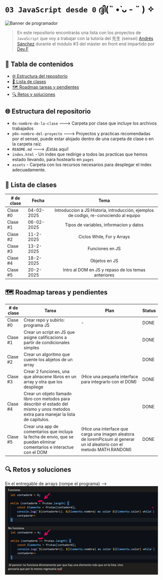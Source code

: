 # `03 JavaScript desde 0` ദ്ദി(˵ •̀ ᴗ - ˵ ) ✧

![Banner de programador](https://i.pinimg.com/originals/ca/26/2e/ca262e0354eea311c41134c3e4bc3bc2.gif)

> En este repositorio encontrarás una lista con los proyectos de `JavaScript` que voy a trabajar con la tutoría del 先生 (sensei) [Andrés Sánchez](https://co.linkedin.com/in/afsanchez04) durante el módulo #3 del máster en front end impartido por [Dev.F](https://devf.la)

## 📝 Tabla de contenidos

- [🌐 Estructura del repositorio](#-estructura-del-repositorio)
- [🥋 Lista de clases](#-lista-de-clases)
- [🗺️ Roadmap tareas y pendientes](#️-roadmap-tareas-y-pendientes)
- [🔍 Retos y soluciones](#-retos-y-soluciones)

## 🌐 Estructura del repositorio

- `0x-nombre-de-la-clase` ---> Carpeta por clase que incluye los archivos trabajados
- `p0x-nombre-del-proyecto` ---> Proyectos y practicas recomendadas por el sensei, puede estar alojado dentro de una carpeta de clase o en la carpeta raíz.
- `README.md` ---> ¡Estás aquí!
- `index.html` - Un index que redirige a todos las practicas que hemos estado llevando, para hostearlo en `pages`
- `assets` - Carpeta con los recursos necesarios para desplegar el index adecuadamente.

## 🥋 Lista de clases

| # de clase | Fecha      |                                         Tema                                          |
| ---------- | ---------- | :-----------------------------------------------------------------------------------: |
| Clase #0   | 04-02-2025 | Introduccion a JS:Historia, introducción, ejemplos de codigo, re-conociendo al equipo |
| Clase #1   | 06-02-2025 |                        Tipos de variables, informacion y datos                        |
| Clase #2   | 11-2-2025  |                              Ciclos While, For y Arrays                               |
| Clase #3   | 13-2-2025  |                                    Funciones en JS                                    |
| Clase #4   | 18-2-2025  |                                     Objetos en JS                                     |
| Clase #5   | 20-2-2025  |                  Intro al DOM en JS y repaso de los temas anteriores                  |

## 🗺️ Roadmap tareas y pendientes

| # de clase | Tarea                                                                                                                                 | Plan                                                                                                                   | Status |
| ---------- | ------------------------------------------------------------------------------------------------------------------------------------- | ---------------------------------------------------------------------------------------------------------------------- | ------ |
| Clase #0   | Crear repo y subirlo: programa JS                                                                                                     | -                                                                                                                      | DONE   |
| Clase #1   | Crear un script en JS que asigne calificacions a partir de condicionales simples                                                      |                                                                                                                        | DONE   |
| Clase #2   | Crear un algoritmo que cuente los abjetos de un array                                                                                 |                                                                                                                        | DONE   |
| Clase #3   | Crear 2 funciones, una que almacene libros en un array y otra que los despliege                                                       | (Hice una pequeña interface para integrarlo con el DOM)                                                                | DONE   |
| Clase #4   | Crear un objeto llamado libro con metodos para describir el estado del mismo y unos metodos extra para manejar la lista de capitulos. |                                                                                                                        | DONE   |
| Clase #5   | Crear una app de comentarios que incluya la fecha de envio, que se puedan eliminar comentarios e interactue con el DOM                | (Hice una interface que carga una imagen aleatora de loremPicsum al generar un id aleatorio con el metodo MATH.RANDOM) | DONE   |

## 🔍 Retos y soluciones

En el entregable de arrays (rompe el programa) --> ![Imagen de codigo fallido](https://raw.githubusercontent.com/JonyR3G0/-E-M03-/refs/heads/main/resources/IMG/image.png)

